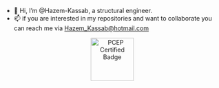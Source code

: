 - 👋 Hi, I’m @Hazem-Kassab, a structural engineer.
- 📫 if you are interested in my repositories and want to collaborate you can reach me via Hazem_Kassab@hotmail.com
<div align="center">
  <a href="https://www.credly.com/badges/d5c00484-e640-4f54-8566-371bf6f8bc30/public_url" target="_blank">
    <img src="https://images.credly.com/size/340x340/images/b790eb12-ecb3-4b94-89be-61aa40c92e7c/image.png" alt="PCEP Certified Badge" width="100">
  </a>
</div>
<!---
Hazem-Kassab/Hazem-Kassab is a ✨ special ✨ repository because its `README.md` (this file) appears on your GitHub profile.
You can click the Preview link to take a look at your changes.
--->
